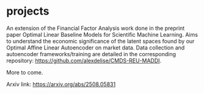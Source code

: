 # projects
An extension of the Financial Factor Analysis work done in the preprint paper Optimal Linear Baseline Models for Scientific Machine Learning. Aims to understand the economic significance of the latent spaces found by our Optimal Affine Linear Autoencoder on market data. Data collection and autoencoder frameworks/training are detailed in the corresponding repository: https://github.com/alexdelise/CMDS-REU-MADDI.

More to come. 

Arxiv link: https://arxiv.org/abs/2508.05831


